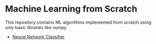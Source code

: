 # Machine Learning from Scratch

This repository contains ML algorithms implemented from scratch using only basic libraries like numpy. 

- [Neural Network Classifier](./Classification/neural_networks_classifier.ipynb)
